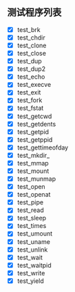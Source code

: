 ## 测试程序列表

* [X] test_brk
* [X] test_chdir
* [X] test_clone
* [X] test_close
* [X] test_dup
* [X] test_dup2
* [X] test_echo
* [X] test_execve
* [X] test_exit
* [X] test_fork
* [X] test_fstat
* [X] test_getcwd
* [X] test_getdents
* [X] test_getpid
* [X] test_getppid
* [X] test_gettimeofday
* [X] test_mkdir_
* [X] test_mmap
* [X] test_mount
* [X] test_munmap
* [X] test_open
* [x] test_openat
* [X] test_pipe
* [X] test_read
* [X] test_sleep
* [X] test_times
* [X] test_umount
* [X] test_uname
* [X] test_unlink
* [X] test_wait
* [X] test_waitpid
* [X] test_write
* [X] test_yield
